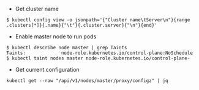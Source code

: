 - Get cluster name
```
$ kubectl config view -o jsonpath='{"Cluster name\tServer\n"}{range .clusters[*]}{.name}{"\t"}{.cluster.server}{"\n"}{end}'
```
- Enable master node to run pods
```
$ kubectl describe node master | grep Taints
Taints:             node-role.kubernetes.io/control-plane:NoSchedule
$ kubectl taint nodes master node-role.kubernetes.io/control-plane-
```

- Get current configuration
```
kubectl get --raw "/api/v1/nodes/master/proxy/configz" | jq
```
